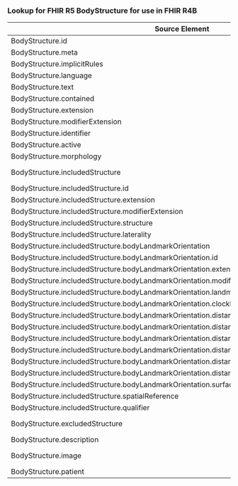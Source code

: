 ### Lookup for FHIR R5 BodyStructure for use in FHIR R4B

| Source Element | Usage | Target |
| -------------- | ----- | ------ |
| BodyStructure.id | UseElementRenamed | BodyStructure.id |
| BodyStructure.meta | UseElementRenamed | BodyStructure.meta |
| BodyStructure.implicitRules | UseElementRenamed | BodyStructure.implicitRules |
| BodyStructure.language | UseElementRenamed | BodyStructure.language |
| BodyStructure.text | UseElementRenamed | BodyStructure.text |
| BodyStructure.contained | UseElementRenamed | BodyStructure.contained |
| BodyStructure.extension | UseElementRenamed | BodyStructure.extension |
| BodyStructure.modifierExtension | UseElementRenamed | BodyStructure.modifierExtension |
| BodyStructure.identifier | UseElementRenamed | BodyStructure.identifier |
| BodyStructure.active | UseElementRenamed | BodyStructure.active |
| BodyStructure.morphology | UseElementRenamed | BodyStructure.morphology |
| BodyStructure.includedStructure | UseExtension | http://hl7.org/fhir/5.0/StructureDefinition/extension-BodyStructure.includedStructure |
| BodyStructure.includedStructure.id | UseExtensionFromAncestor | - |
| BodyStructure.includedStructure.extension | UseExtensionFromAncestor | - |
| BodyStructure.includedStructure.modifierExtension | UseExtensionFromAncestor | - |
| BodyStructure.includedStructure.structure | UseExtensionFromAncestor | - |
| BodyStructure.includedStructure.laterality | UseExtensionFromAncestor | - |
| BodyStructure.includedStructure.bodyLandmarkOrientation | UseExtensionFromAncestor | - |
| BodyStructure.includedStructure.bodyLandmarkOrientation.id | UseExtensionFromAncestor | - |
| BodyStructure.includedStructure.bodyLandmarkOrientation.extension | UseExtensionFromAncestor | - |
| BodyStructure.includedStructure.bodyLandmarkOrientation.modifierExtension | UseExtensionFromAncestor | - |
| BodyStructure.includedStructure.bodyLandmarkOrientation.landmarkDescription | UseExtensionFromAncestor | - |
| BodyStructure.includedStructure.bodyLandmarkOrientation.clockFacePosition | UseExtensionFromAncestor | - |
| BodyStructure.includedStructure.bodyLandmarkOrientation.distanceFromLandmark | UseExtensionFromAncestor | - |
| BodyStructure.includedStructure.bodyLandmarkOrientation.distanceFromLandmark.id | UseExtensionFromAncestor | - |
| BodyStructure.includedStructure.bodyLandmarkOrientation.distanceFromLandmark.extension | UseExtensionFromAncestor | - |
| BodyStructure.includedStructure.bodyLandmarkOrientation.distanceFromLandmark.modifierExtension | UseExtensionFromAncestor | - |
| BodyStructure.includedStructure.bodyLandmarkOrientation.distanceFromLandmark.device | UseExtensionFromAncestor | - |
| BodyStructure.includedStructure.bodyLandmarkOrientation.distanceFromLandmark.value | UseExtensionFromAncestor | - |
| BodyStructure.includedStructure.bodyLandmarkOrientation.surfaceOrientation | UseExtensionFromAncestor | - |
| BodyStructure.includedStructure.spatialReference | UseExtensionFromAncestor | - |
| BodyStructure.includedStructure.qualifier | UseExtensionFromAncestor | - |
| BodyStructure.excludedStructure | UseExtension | http://hl7.org/fhir/5.0/StructureDefinition/extension-BodyStructure.excludedStructure |
| BodyStructure.description | UseElementRenamed | BodyStructure.description |
| BodyStructure.image | UseExtension | http://hl7.org/fhir/5.0/StructureDefinition/extension-BodyStructure.image |
| BodyStructure.patient | UseElementRenamed | BodyStructure.patient |
